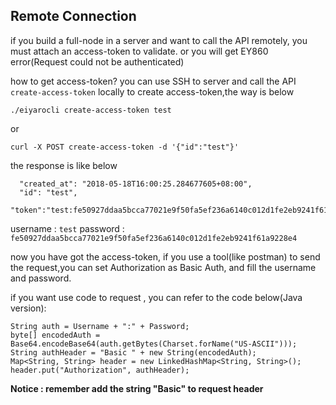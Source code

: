 ## Remote Connection

if you build a full-node in a server and want to call the API remotely, you must attach an access-token to validate. or you will get EY860 error(Request could not be authenticated)

how to get access-token? you can use SSH to server and call the API `create-access-token`  locally to create access-token,the way is below

`./eiyarocli create-access-token test` 

or

`curl -X POST create-access-token -d '{"id":"test"}'`

the response is like below

```
  "created_at": "2018-05-18T16:00:25.284677605+08:00",
  "id": "test",
  "token":"test:fe50927ddaa5bcca77021e9f50fa5ef236a6140c012d1fe2eb9241f61a9228e4
```
username : `test` 
password  : `fe50927ddaa5bcca77021e9f50fa5ef236a6140c012d1fe2eb9241f61a9228e4`

now you have got the access-token, if you use a tool(like postman) to send the request,you can set Authorization as Basic Auth, and fill the username and password.

if you want use code to request , you can refer to the code below(Java version):
```
String auth = Username + ":" + Password;
byte[] encodedAuth = Base64.encodeBase64(auth.getBytes(Charset.forName("US-ASCII")));
String authHeader = "Basic " + new String(encodedAuth);
Map<String, String> header = new LinkedHashMap<String, String>();
header.put("Authorization", authHeader);
```

**Notice : remember add the string "Basic" to request header**



